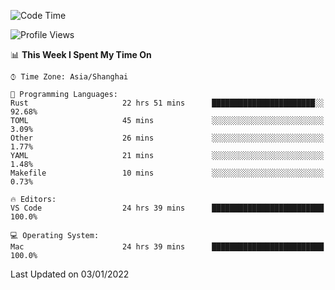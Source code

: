 <!--START_SECTION:waka-->
![Code Time](http://img.shields.io/badge/Code%20Time-880%20hrs%2040%20mins-blue)

![Profile Views](http://img.shields.io/badge/Profile%20Views-13-blue)

📊 **This Week I Spent My Time On** 

```text
⌚︎ Time Zone: Asia/Shanghai

💬 Programming Languages: 
Rust                     22 hrs 51 mins      ███████████████████████░░   92.68% 
TOML                     45 mins             ░░░░░░░░░░░░░░░░░░░░░░░░░   3.09% 
Other                    26 mins             ░░░░░░░░░░░░░░░░░░░░░░░░░   1.77% 
YAML                     21 mins             ░░░░░░░░░░░░░░░░░░░░░░░░░   1.48% 
Makefile                 10 mins             ░░░░░░░░░░░░░░░░░░░░░░░░░   0.73%

🔥 Editors: 
VS Code                  24 hrs 39 mins      █████████████████████████   100.0%

💻 Operating System: 
Mac                      24 hrs 39 mins      █████████████████████████   100.0%

```


 Last Updated on 03/01/2022
<!--END_SECTION:waka-->
